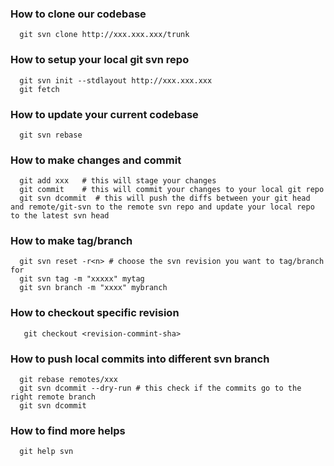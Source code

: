 ### How to clone our codebase ###
```
  git svn clone http://xxx.xxx.xxx/trunk
```

### How to setup your local git svn repo ###
```
  git svn init --stdlayout http://xxx.xxx.xxx
  git fetch
```

### How to update your current codebase ###
```
  git svn rebase
```

### How to make changes and commit ###
```
  git add xxx   # this will stage your changes
  git commit    # this will commit your changes to your local git repo
  git svn dcommit  # this will push the diffs between your git head and remote/git-svn to the remote svn repo and update your local repo to the latest svn head
```

### How to make tag/branch ###
```
  git svn reset -r<n> # choose the svn revision you want to tag/branch for
  git svn tag -m "xxxxx" mytag
  git svn branch -m "xxxx" mybranch
```

### How to checkout specific revision ###
```
   git checkout <revision-commint-sha>
```

### How to push local commits into different svn branch ###
```
  git rebase remotes/xxx
  git svn dcommit --dry-run # this check if the commits go to the right remote branch
  git svn dcommit
```

### How to find more helps ###
```
  git help svn
```